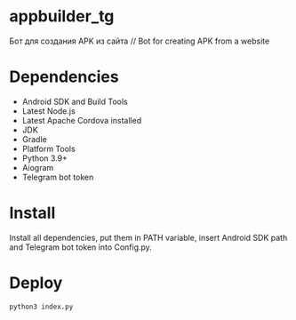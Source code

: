 # appbuilder_tg
Бот для создания APK из сайта // Bot for creating APK from a website

# Dependencies
- Android SDK and Build Tools
- Latest Node.js
- Latest Apache Cordova installed
- JDK
- Gradle
- Platform Tools
- Python 3.9+
- Aiogram
- Telegram bot token

# Install
Install all dependencies, put them in PATH variable, insert Android SDK path and Telegram bot token into Config.py. 

# Deploy
`python3 index.py`
